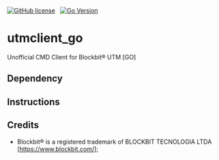 [![GitHub license](https://img.shields.io/github/license/andre-stuart/unofficial_cmd_utmclient_perl)](https://github.com/andre-stuart/unofficial_cmd_utmclient_perl/blob/master/LICENSE) &nbsp; 
[![Go Version](https://img.shields.io/badge/Go-v1.15-blue)](https://www.golang.org/) &nbsp;

# utmclient_go
Unofficial CMD Client for Blockbit® UTM [GO]

## Dependency

## Instructions

## Credits

- Blockbit® is a registered trademark of BLOCKBIT TECNOLOGIA LTDA [https://www.blockbit.com/];

